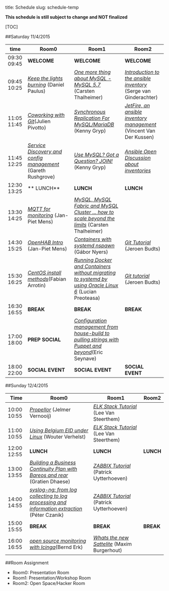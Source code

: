 title: Schedule
slug: schedule-temp

**This schedule is still subject to change and NOT finalized**

[TOC]


##Saturday 11/4/2015

| time          | Room0                                                                                                 | Room1                                                                                                                         | Room2                                                                                      |
|---------------|-------------------------------------------------------------------------------------------------------|-------------------------------------------------------------------------------------------------------------------------------|--------------------------------------------------------------------------------------------|
|09:30 09:45    | **WELCOME**                                                                                           | **WELCOME**                                                                                                                   | **WELCOME**                                                                                |
|09:45 10:25    | [_Keep the lights burning_](keep_lights_burning.html) (Daniel Paulus)                                 | [_One more thing about MySQL - MySQL 5.7_](mysql57.html) (Carsten Thalheimer)                                                 | [_Introduction to the ansible inventory_](ansible_inv_intro.html) (Serge van Ginderachter) |
|11:05 11:45    | [_Coworking with Git_](git_coworking.html)(Julien Pivotto)                                            | [_Synchronous Replication For MySQL/MariaDB_](mysql_synchronous_replication.html) (Kenny Gryp)                                | [_JetFire, an ansible inventory management_]() (Vincent Van Der Kussen)                    |
|11:45 12:25    | [_Service Discovery and config management_](service_discovery_cfgmgmt.html) (Gareth Rushgrove)        | [_Use MySQL? Got a Question? JOIN!_](mysql.html) (Kenny Gryp)                                                                 | [_Ansible Open Discussion about inventories_]()                                                              |
|12:30 13:25    | ** LUNCH**                                                                                            | **LUNCH**                                                                                                                     | **LUNCH**                                                                                  |
|13:30 14:25    | [_MQTT for monitoring_](mqtt_monitoring.html) (Jan-Piet Mens)                                         | [_MySQL, MySQL Fabric and MySQL Cluster ... how to scale beyond the limits_](mysqlfabric.html) (Carsten Thalheimer)           |                                                                                            |
|14:30 15:25    | [_OpenHAB Intro_](openhab_intro.html) (Jan-Piet Mens)                                                 | [_Containers with systemd nspawn_](containers_nspawn.html) (Gábor Nyers)                                                      |  [_Git Tutorial_](git_tut.html) (Jeroen Budts)                                                                                          |
|15:30 16:25    | [_CentOS install methods_](centos_install_methods.html)(Fabian Arrotin)                               | [_Running Docker and Containers without migrating to systemd by using Oracle Linux 6_](docker_oracle.html) (Lucian Preoteasa) | [_Git tutorial_](git_tut.html) (Jeroen Budts)                                                                                           |
|16:30 16:55    | **BREAK**                                                                                             | **BREAK**                                                                                                                     | **BREAK**                                                                                  |
|17:00 18:00    | **PREP SOCIAL**                                                                                       | [_Configuration management from house-build to pulling strings with Puppet and beyond_](puppet_colruyt.html)(Eric Seynave)                         |                                                                                            |
|18:00 22:00    | **SOCIAL EVENT**                                                                                      |  **SOCIAL EVENT**                                                                                                             | **SOCIAL EVENT**                                                                           |


##Sunday 12/4/2015

| Time          | Room0                                                                                                          | Room1                                                          | Room2      |
|---------------|----------------------------------------------------------------------------------------------------------------|----------------------------------------------------------------|------------|
|10:00 10:55    | [_Propellor_](propellor.html) (Jelmer Vernooij)                                                                | [_ELK Stack Tutorial_](elk_tut.html) (Lee Van Steerthem)       |            |
|11:00 10:55    | [_Using Belgium EID under Linux_](beid_linux.html) (Wouter Verhelst)                                           | [_ELK Stack Tutorial_](elk_tut.html) (Lee Van Steerthem)       |            |
|12:00 12:55    | **LUNCH**                                                                                                      | **LUNCH**                                                      | **LUNCH**  |
|13:00 13:55    | [_Building a Business Continuity Plan with Bareos and rear_]() (Gratien Dhaese)                                | [_ZABBIX Tutorial_](zabbix_tut.html) (Patrick Uytterhoeven)    |            |
|14:00 14:55    | [_syslog-ng: from log collecting to log processing and information extraction_](syslog_ng.html) (Péter Czanik) | [_ZABBIX Tutorial_](zabbix_tut.html) (Patrick Uytterhoeven)    |            |
|15:00 15:55    | **BREAK**                                                                                                      | **BREAK**                                                      | **BREAK**  |
|16:00 16:55    | [_open source monitoring with Icinga_](icinga_monitoring.html)(Bernd Erk)                                      | [_Whats the new Sattelite_]() (Maxim Burgerhout)               |            |


##Room Assignment

- Room0: Presentation Room
- Room1: Presentation/Workshop Room
- Room2: Open Space/Hacker Room
